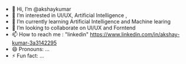 - 👋 Hi, I’m @akshaykumar
- 👀 I’m interested in UI/UX, Artificial Intelligence , 
- 🌱 I’m currently learning Artificial Intelligence and Machine learing 
- 💞️ I’m looking to collaborate on UI/UX and Forntend 
- 📫 How to reach me  : "linkedin" https://www.linkedin.com/in/akshay-kumar-3a3142295
- 😄 Pronouns: ...
- ⚡ Fun fact: ...

<!---
akshaykumar/akshaykumar is a ✨ special ✨ repository because its `README.md` (this file) appears on your GitHub profile.
You can click the Preview link to take a look at your changes.
--->
